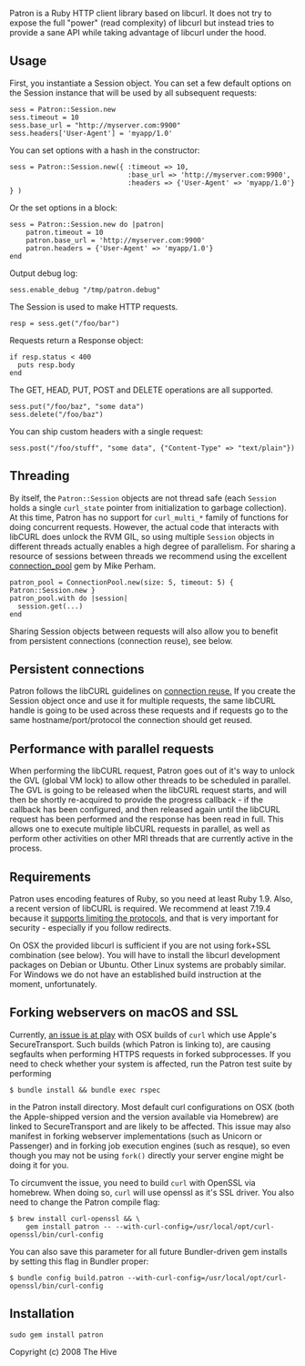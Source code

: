 Patron is a Ruby HTTP client library based on libcurl. It does not try to expose
the full "power" (read complexity) of libcurl but instead tries to provide a
sane API while taking advantage of libcurl under the hood.

## Usage

First, you instantiate a Session object. You can set a few
default options on the Session instance that will be used by all subsequent
requests:

    sess = Patron::Session.new
    sess.timeout = 10
    sess.base_url = "http://myserver.com:9900"
    sess.headers['User-Agent'] = 'myapp/1.0'

You can set options with a hash in the constructor:

    sess = Patron::Session.new({ :timeout => 10,
                                 :base_url => 'http://myserver.com:9900',
                                 :headers => {'User-Agent' => 'myapp/1.0'} } )

Or the set options in a block:

    sess = Patron::Session.new do |patron|
        patron.timeout = 10
        patron.base_url = 'http://myserver.com:9900'
        patron.headers = {'User-Agent' => 'myapp/1.0'}
    end

Output debug log:

    sess.enable_debug "/tmp/patron.debug"

The Session is used to make HTTP requests.

    resp = sess.get("/foo/bar")

Requests return a Response object:

    if resp.status < 400
      puts resp.body
    end

The GET, HEAD, PUT, POST and DELETE operations are all supported.

    sess.put("/foo/baz", "some data")
    sess.delete("/foo/baz")

You can ship custom headers with a single request:

    sess.post("/foo/stuff", "some data", {"Content-Type" => "text/plain"})

## Threading

By itself, the `Patron::Session` objects are not thread safe (each `Session` holds a single `curl_state` pointer
from initialization to garbage collection). At this time, Patron has no support for `curl_multi_*` family of functions 
for doing concurrent requests. However, the actual code that interacts with libCURL does unlock the RVM GIL,
so using multiple `Session` objects in different threads actually enables a high degree of parallelism.
For sharing a resource of sessions between threads we recommend using the excellent [connection_pool](https://rubygems.org/gems/connection_pool) gem by Mike Perham.

    patron_pool = ConnectionPool.new(size: 5, timeout: 5) { Patron::Session.new }
    patron_pool.with do |session|
      session.get(...)
    end

Sharing Session objects between requests will also allow you to benefit from persistent connections (connection reuse), see below.

## Persistent connections

Patron follows the libCURL guidelines on [connection reuse.](https://ec.haxx.se/libcurl-connectionreuse.html) If you create the Session
object once and use it for multiple requests, the same libCURL handle is going to be used across these requests and if requests go to
the same hostname/port/protocol the connection should get reused.

## Performance with parallel requests

When performing the libCURL request, Patron goes out of it's way to unlock the GVL (global VM lock) to allow other threads to be scheduled
in parallel. The GVL is going to be released when the libCURL request starts, and will then be shortly re-acquired to provide the progress
callback - if the callback has been configured, and then released again until the libCURL request has been performed and the response has
been read in full. This allows one to execute multiple libCURL requests in parallel, as well as perform other activities on other MRI threads
that are currently active in the process.

## Requirements

Patron uses encoding features of Ruby, so you need at least Ruby 1.9. Also, a
recent version of libCURL is required. We recommend at least 7.19.4 because
it [supports limiting the protocols](https://curl.haxx.se/libcurl/c/CURLOPT_PROTOCOLS.html),
and that is very important for security - especially if you follow redirects. 

On OSX the provided libcurl is sufficient if you are not using fork+SSL combination (see below).
You will have to install the libcurl development packages on Debian or Ubuntu. Other Linux systems are probably
similar. For Windows we do not have an established build instruction at the moment, unfortunately.

## Forking webservers on macOS and SSL

Currently, [an issue is at play](https://github.com/curl/curl/issues/788) with OSX builds of `curl` which use
Apple's SecureTransport. Such builds (which Patron is linking to), are causing segfaults when performing HTTPS
requests in forked subprocesses. If you need to check whether your system is affected,
run the Patron test suite by performing

    $ bundle install && bundle exec rspec

in the Patron install directory. Most default curl configurations on OSX (both
the Apple-shipped version and the version available via Homebrew) are linked to
SecureTransport and are likely to be affected. This issue may also manifest in
forking webserver implementations (such as Unicorn or Passenger) and in forking
job execution engines (such as resque), so even though you may not be using
`fork()` directly your server engine might be doing it for you.

To circumvent the issue, you need to build `curl` with OpenSSL via homebrew.
When doing so, `curl` will use openssl as it's SSL driver. You also need to
change the Patron compile flag:


    $ brew install curl-openssl && \
        gem install patron -- --with-curl-config=/usr/local/opt/curl-openssl/bin/curl-config

You can also save this parameter for all future Bundler-driven gem installs by
setting this flag in Bundler proper:

    $ bundle config build.patron --with-curl-config=/usr/local/opt/curl-openssl/bin/curl-config

## Installation

    sudo gem install patron

Copyright (c) 2008 The Hive
